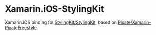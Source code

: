 # Xamarin.iOS-StylingKit
Xamarin.iOS binding for [StylingKit/StylingKit](https://github.com/StylingKit/StylingKit), based on [Pixate/Xamarin-PixateFreestyle](https://github.com/Pixate/Xamarin-PixateFreestyle).
